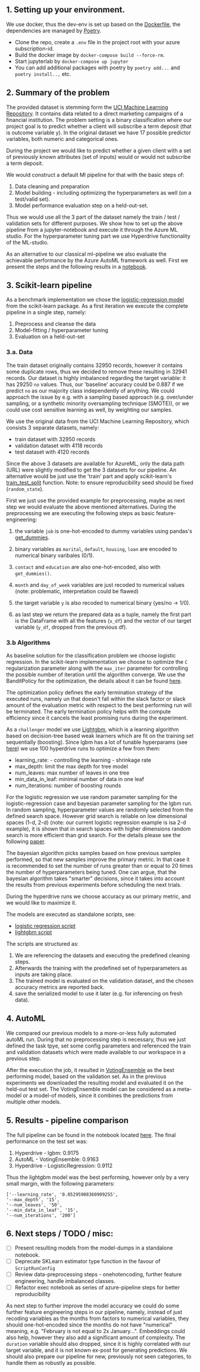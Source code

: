 ## 1. Setting up your environment.

We use docker, thus the dev-env is set up based on the [Dockerfile](../Dockerfile), the dependencies are managed by 
[Poetry](https://python-poetry.org/). 

- Clone the repo, create a `.env` file in the project root with your azure subscription-id.
- Build the docker image by `docker-compose build --force-rm`.
- Start jupyterlab by `docker-compose up jupyter`
- You can add additional packages with poetry by `poetry add...` and `poetry install..,` etc.


## 2. Summary of the problem

The provided dataset is stemming form the 
[UCI Machine Learning Repository](https://archive.ics.uci.edu/ml/datasets/bank+marketing). 
It contains data related to a direct marketing campaigns of a financial institution. The problem setting is a binary 
classification where our project goal is to predict whether a client will subscribe a term deposit (that is outcome 
variable y). In the original dataset we have 17 possible predictor variables, both numeric and categorical ones.

During the project we would like to predict whether a given client with a set of previously known attributes (set of 
inputs) would or would not subscribe a term deposit. 

We would construct a default Ml pipeline for that with the basic steps of:
1. Data cleaning and preparation
2. Model building - including optimizing the hyperparameters as well (on a test/valid set).
3. Model performance evaluation step on a held-out-set.

Thus we would use all the 3 part of the dataset namely the train / test / validation sets for different purposes. We 
show how to set up the above pipeline from a jupyter-notebook and execute it through the Azure ML studio. For the 
hyperparameter tuning part we use Hyperdrive functionality of the ML-studio. 

As an alternative to our classical ml-pipeline we also evaluate the achievable performance by the Azure AutoML framework
as well. First we present the steps and the following results in a [notebook](./udacity_project1_solution.ipynb). 


 ## 3. Scikit-learn pipeline
As a benchmark implementation we chose the 
[logistic-regression model](https://scikit-learn.org/stable/modules/generated/sklearn.linear_model.LogisticRegression.html) 
from the scikit-learn package. As a first iteration we execute the complete pipeline in a single step, namely: 
1. Preprocess and cleanse the data
2. Model-fitting / hyperparameter tuning 
3. Evaluation on a held-out-set
 
### 3.a. Data
The train dataset originally contains 32950 records, however it contains some duplicate rows, thus we decided to remove
these resulting in 32941 records. Our dataset is highly imbalanced regarding the target variable: it has 29250 `no` 
values. Thus, our 'baseline' accuracy could be 0.887 if we predict `no` as our majority class independently of 
anything. We could approach the issue by e.g. with a sampling based approach (e.g. over/under sampling, or a synthetic 
minority oversampling technique (SMOTE)), or we could use cost sensitive learning as well, by weighting our samples.

We use the original data from the UCI Machine Learning Repository, which consists 3 separate datasets, namely:
- train dataset with 32950 records
- validation dataset with 4118 records
- test dataset with 4120 records

Since the above 3 datasets are available for AzureML, only the data path (URL) were slightly modified to get 
the 3 datasets for our pipeline. An alternative would be just use the 'train' part and apply scikit-learn's 
[train_test_split](https://scikit-learn.org/stable/modules/generated/sklearn.model_selection.train_test_split.html) 
function. Note: to ensure reproducibility seed should be fixed (`random_state`). 

First we just use the provided example for preprocessing, maybe as next step we would evaluate the above mentioned
alternatives. During the preprocessing we are executing the following steps as basic feature-engineering:
1. the variable `job` is one-hot-encoded to dummy variables using pandas's 
   [get_dummies](https://pandas.pydata.org/pandas-docs/stable/reference/api/pandas.get_dummies.html).
   
2. binary variables as `marital`, `default`, `housing`, `loan` are encoded to numerical binary varibales (0/1).
3. `contact` and `education` are also one-hot-encoded, also with `get_dummies()`.
4. `month` and `day_of_week` variables are just recoded to numerical values (note: problematic, interpretation could be 
   flawed)
   
5. the target variable `y` is also recoded to numerical binary (yes/no -> 1/0).
6. as last step we return the prepared data as a tuple, namely the first part is the DataFrame with all the features 
   (`x_df`) and the vector of our target variable (`y_df`, dropped from the previous df).

### 3.b Algorithms
As baseline solution for the classification problem we choose logistic regression. In the scikit-learn implementation 
we choose to optimize the `C` regularization parameter along with the `max_iter` parameter for controlling the possible 
number of iteration until the algorithm converge. We use the BanditPolicy for the optimization, 
the details about it can be found 
[here](https://docs.microsoft.com/hu-hu/python/api/azureml-train-core/azureml.train.hyperdrive.banditpolicy?view=azure-ml-py).

The optimization policy defines the early termination strategy of the executed runs, namely un that doesn't fall within 
the slack factor or slack amount of the evaluation metric with respect to the best performing run will be terminated. 
The early termination policy helps with the compute efficiency since it cancels the least promising runs during the 
experiment.

As a `challenger` model we use [Lightgbm](https://github.com/microsoft/LightGBM), which is a learning algorithm based on
decision-tree based weak learners which are fit on the training set sequentially (boosting). Since lgbm has a lot of 
tunable hyperparams (see [here](https://lightgbm.readthedocs.io/en/latest/Parameters.html)) we use 100 hyperdrive runs 
to optimize a few from them:
- learning_rate: - controlling the learning - shrinkage rate
- max_depth: limit the max depth for tree model
- num_leaves: max number of leaves in one tree
- min_data_in_leaf: minimal number of data in one leaf
- num_iterations: number of boosting rounds


For the logistic regression we use random parameter sampling for the logistic-regression case and bayesian parameter
sampling for the lgbm run. In random sampling, hyperparameter values are randomly selected from the defined search 
space. However grid search is reliable on low dimensional spaces (1-d, 2-d) (note: our current logistic regression 
example is isa 2-d example), it is shown that in search spaces with higher dimensions random search is more efficient 
than grid search. For the details please see the following 
[paper](https://www.jmlr.org/papers/volume13/bergstra12a/bergstra12a.pdf).

The bayesian algorithm  picks samples based on how previous samples performed, so that new samples improve the 
primary metric. In that case it is recommended to set the number of runs greater than or equal to 20 times the number of 
hyperparameters being tuned. One can argue, that the bayesian algorithm takes "smarter" decisions, since it takes into 
account the results from previous experiments before scheduling the next trials. 

During the hyperdrive runs we choose accuracy as our primary metric, and we would like to maximize it. 


The models are executed as standalone scripts, see:
- [logistic regression script](./scripts/logit_train.py)
- [lightgbm script](./scripts/logit_train.py)

The scripts are structured as:
1. We are referencing the datasets and executing the predefined cleaning steps.
2. Afterwards the training with the predefined set of hyperparameters as inputs are taking place.
3. The trained model is evaluated on the validation dataset, and the chosen accuracy metrics are reported back.
4. save the serialized model to use it later (e.g. for inferencing on fresh data).
 

## 4. AutoML
We compared our previous models to a more-or-less fully automated autoML run. During that no preprocessing step is 
necessary, thus we just defined the task tpye, set some config parameters and referenced the train and validation 
datasets which were made available to our workspace in a previous step.

After the execution the job, it resulted in 
[VotingEnsemble](https://docs.microsoft.com/en-gb/python/api/azureml-train-automl-runtime/azureml.train.automl.runtime.ensemble.votingensemble?view=azure-ml-py) 
as the best performing model, based on the validation set. As in the previous experiments we downloaded the resulting 
model and evaluated it on the held-out test set. The VotingEnsemble model can be considered as a  meta-model or a 
model-of models, since it combines the predictions from multiple other models.

## 5. Results - pipeline comparison

The full pipeline can be found in the notebook located [here](./udacity_project1_solution.ipynb). 
The final performance on the test set was:
1. Hyperdrive - lgbm: 0.9175 
2. AutoML - VotingEnsemble: 0.9163
3. Hyperdrive -  LogisticRegression: 0.9112

Thus the lightgbm model was the best performing, however only by a very small margin, with the following parameters:
```
['--learning_rate', '0.05295908360909255', 
'--max_depth', '15', 
'--num_leaves', '50', 
'--min_data_in_leaf', '15', 
'--num_iterations', '200']
```

## 6. Next steps / TODO / misc:
 - [ ] Present resulting models from the model-dumps in a standalone notebook.
 - [ ] Deprecate SKLearn estimator type function in the favour of `ScriptRunConfig`
 - [ ] Review data-preprocessing steps - onehotencoding, further feature engineering, handle imbalanced classes.
 - [ ] Refactor exec notebook as series of azure-pipeline steps for better reproducibility

As next step to further improve the model accuracy we could do some further feature engineering steps in our pipeline, 
namely, instead of just recoding variables as the months from factors to numerical variables, they should 
one-hot-encoded since the months do not have "numerical" meaning, e.g. "February is not equal to 2x January...". 
Embeddings could also help, however they also add a significant amount of complexity. 
The `duration` variable should also dropped, since it is highly correlated with our target variable, and it is not 
known ex-post for generating predictions. We should also prepare our pipeline for new, previously not seen categories, 
to handle them as robustly as possible.
